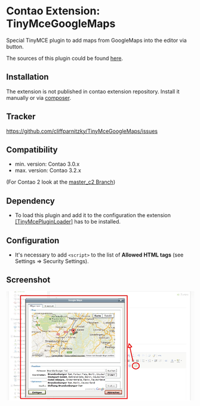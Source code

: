 Contao Extension: TinyMceGoogleMaps
===================================

Special TinyMCE plugin to add maps from GoogleMaps into the editor via button.

The sources of this plugin could be found [here](http://sourceforge.net/tracker/?func=detail&aid=3416907&group_id=103281&atid=738747).


Installation
------------

The extension is not published in contao extension repository.
Install it manually or via [composer](https://packagist.org/packages/cliffparnitzky/tiny-mce-google-maps).


Tracker
-------

https://github.com/cliffparnitzky/TinyMceGoogleMaps/issues


Compatibility
-------------

- min. version: Contao 3.0.x
- max. version: Contao 3.2.x

(For Contao 2 look at the [master_c2 Branch](https://github.com/cliffparnitzky/TinyMceGoogleMaps/tree/master_c2))


Dependency
----------

- To load this plugin and add it to the configuration the extension [[TinyMcePluginLoader]](https://github.com/cliffparnitzky/TinyMcePluginLoader) has to be installed.


Configuration
-------------

- It's necessary to add `<script>` to the list of **Allowed HTML tags** (see Settings => Security Settings).


Screenshot
----------

![Screenshot](screenshot.jpg)